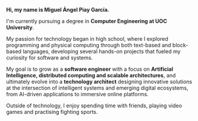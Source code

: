 **Hi, my name is Miguel Ángel Piay García.**

I'm currently pursuing a degree in **Computer Engineering at UOC University**.

My passion for technology began in high school, where I explored programming and physical computing through both text-based and block-based languages, developing several hands-on projects that fueled my curiosity for software and systems.

My goal is to grow as a **software engineer** with a focus on **Artificial Intelligence, distributed computing and scalable architectures**, and ultimately evolve into a **technology architect** designing innovative solutions at the intersection of intelligent systems and emerging digital ecosystems, from AI-driven applications to immersive online platforms.

Outside of technology, I enjoy spending time with friends, playing video games and practising fighting sports.
